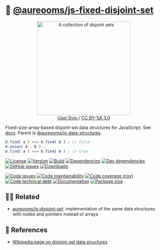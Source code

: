 :rice: [@aureooms/js-fixed-disjoint-set](https://aureooms.github.io/js-fixed-disjoint-set)
==

<p align="center">
<a href="https://commons.wikimedia.org/wiki/File:Disjuct-sets.svg">
<img alt="A collection of disjoint sets" src="https://upload.wikimedia.org/wikipedia/commons/8/89/Disjuct-sets.svg" width="300">
</a><br/>
<a href="https://commons.wikimedia.org/w/index.php?title=User:Svjo">
User:Svjo
</a>
/
<a href="https://creativecommons.org/licenses/by-sa/3.0">CC BY-SA 3.0</a>
</p>

Fixed-size-array-based disjoint-set data structures for JavaScript.
See [docs](https://aureooms.github.io/js-fixed-disjoint-set).
Parent is
[@aureooms/js-data-structures](https://github.com/aureooms/js-data-structures).

```js
U.find( a ) === U.find( b ) ; // false
U.union( A , B ) ;
U.find( a ) === U.find( b ) ; // true
```

[![License](https://img.shields.io/github/license/aureooms/js-fixed-disjoint-set.svg)](https://raw.githubusercontent.com/aureooms/js-fixed-disjoint-set/main/LICENSE)
[![Version](https://img.shields.io/npm/v/@aureooms/js-fixed-disjoint-set.svg)](https://www.npmjs.org/package/@aureooms/js-fixed-disjoint-set)
[![Build](https://img.shields.io/travis/aureooms/js-fixed-disjoint-set/main.svg)](https://travis-ci.org/aureooms/js-fixed-disjoint-set/branches)
[![Dependencies](https://img.shields.io/david/aureooms/js-fixed-disjoint-set.svg)](https://david-dm.org/aureooms/js-fixed-disjoint-set)
[![Dev dependencies](https://img.shields.io/david/dev/aureooms/js-fixed-disjoint-set.svg)](https://david-dm.org/aureooms/js-fixed-disjoint-set?type=dev)
[![GitHub issues](https://img.shields.io/github/issues/aureooms/js-fixed-disjoint-set.svg)](https://github.com/aureooms/js-fixed-disjoint-set/issues)
[![Downloads](https://img.shields.io/npm/dm/@aureooms/js-fixed-disjoint-set.svg)](https://www.npmjs.org/package/@aureooms/js-fixed-disjoint-set)

[![Code issues](https://img.shields.io/codeclimate/issues/aureooms/js-fixed-disjoint-set.svg)](https://codeclimate.com/github/aureooms/js-fixed-disjoint-set/issues)
[![Code maintainability](https://img.shields.io/codeclimate/maintainability/aureooms/js-fixed-disjoint-set.svg)](https://codeclimate.com/github/aureooms/js-fixed-disjoint-set/trends/churn)
[![Code coverage (cov)](https://img.shields.io/codecov/c/gh/aureooms/js-fixed-disjoint-set/main.svg)](https://codecov.io/gh/aureooms/js-fixed-disjoint-set)
[![Code technical debt](https://img.shields.io/codeclimate/tech-debt/aureooms/js-fixed-disjoint-set.svg)](https://codeclimate.com/github/aureooms/js-fixed-disjoint-set/trends/technical_debt)
[![Documentation](https://aureooms.github.io/js-fixed-disjoint-set/badge.svg)](https://aureooms.github.io/js-fixed-disjoint-set/source.html)
[![Package size](https://img.shields.io/bundlephobia/minzip/@aureooms/js-fixed-disjoint-set)](https://bundlephobia.com/result?p=@aureooms/js-fixed-disjoint-set)

## :dancing_women: Related

  - [aureooms/js-disjoint-set](https://github.com/aureooms/js-disjoint-set):
    implementation of the same data structures with nodes and pointers instead
    of arrays

## :scroll: References

  - [Wikipedia page on disjoint-set data structures](https://en.wikipedia.org/wiki/Disjoint-set_data_structure)
